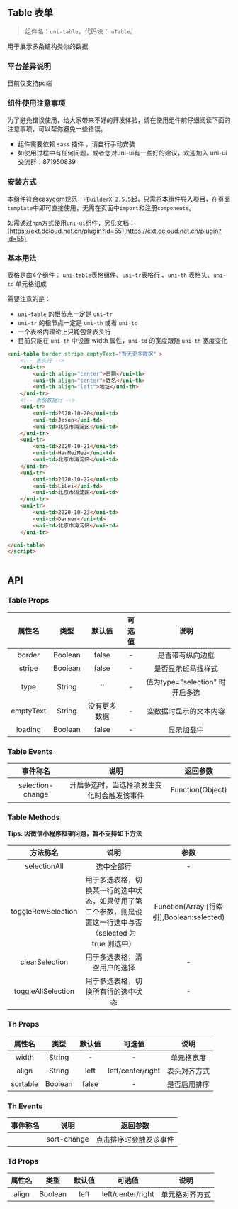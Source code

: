 

## Table 表单
> 组件名：``uni-table``，代码块： `uTable`。

用于展示多条结构类似的数据

### 平台差异说明

目前仅支持pc端

### 组件使用注意事项

为了避免错误使用，给大家带来不好的开发体验，请在使用组件前仔细阅读下面的注意事项，可以帮你避免一些错误。

- 组件需要依赖 `sass` 插件 ，请自行手动安装
- 如使用过程中有任何问题，或者您对uni-ui有一些好的建议，欢迎加入 uni-ui 交流群：871950839

### 安装方式

本组件符合[easycom](https://uniapp.dcloud.io/collocation/pages?id=easycom)规范，`HBuilderX 2.5.5`起，只需将本组件导入项目，在页面`template`中即可直接使用，无需在页面中`import`和注册`components`。

如需通过`npm`方式使用`uni-ui`组件，另见文档：[https://ext.dcloud.net.cn/plugin?id=55](https://ext.dcloud.net.cn/plugin?id=55)


### 基本用法 
表格是由4个组件： `uni-table`表格组件、`uni-tr`表格行 、`uni-th` 表格头、`uni-td` 单元格组成

需要注意的是：
- `uni-table` 的根节点一定是 `uni-tr`
- `uni-tr` 的根节点一定是 `uni-th` 或者 `uni-td`
- 一个表格内理论上只能包含表头行
- 目前只能在 `uni-th` 中设置 width 属性，`uni-td` 的宽度跟随 `uni-th` 宽度变化


```html
<uni-table border stripe emptyText="暂无更多数据" >
	<!-- 表头行 -->
	<uni-tr>
		<uni-th align="center">日期</uni-th>
		<uni-th align="center">姓名</uni-th>
		<uni-th align="left">地址</uni-th>
	</uni-tr>
	<!-- 表格数据行 -->
	<uni-tr>
		<uni-td>2020-10-20</uni-td>
		<uni-td>Jeson</uni-td>
		<uni-td>北京市海淀区</uni-td>
	</uni-tr>
	<uni-tr>
		<uni-td>2020-10-21</uni-td>
		<uni-td>HanMeiMei</uni-td>
		<uni-td>北京市海淀区</uni-td>
	</uni-tr>
	<uni-tr>
		<uni-td>2020-10-22</uni-td>
		<uni-td>LiLei</uni-td>
		<uni-td>北京市海淀区</uni-td>
	</uni-tr>
	<uni-tr>
		<uni-td>2020-10-23</uni-td>
		<uni-td>Danner</uni-td>
		<uni-td>北京市海淀区</uni-td>
	</uni-tr>

</uni-table>
</script>
			 
```




## API

### Table Props

|属性名		| 类型			|默认值	 		| 可选值	| 说明|
|:-:			| :-:			|:-:			| :-:	| :-:	|
|border		| Boolean		| false			| -		| 是否带有纵向边框	|
|stripe		| Boolean		| false			| -		| 是否显示斑马线样式	|
|type			| String		| ''			| -			| 值为type="selection" 时开启多选|
|emptyText	| String		| 没有更多数据	| -		| 空数据时显示的文本内容	|
|loading		| Boolean		| false			| -		| 显示加载中|	

### Table Events

事件称名				|说明									| 返回参数			
:-:					|:-:									| :-:				
selection-change	| 开启多选时，当选择项发生变化时会触发该事件	| Function(Object)

### Table Methods
**Tips: 因微信小程序框架问题，暂不支持如下方法**

|方法称名							|说明				|参数|
|:-:								|:-:				|:-:|
|selectionAll				|选中全部行	|-	|
|toggleRowSelection	|用于多选表格，切换某一行的选中状态，如果使用了第二个参数，则是设置这一行选中与否（selected 为 true 则选中）	| Function(Array:[行索引],Boolean:selected)	|
|clearSelection	|用于多选表格，清空用户的选择	|-	|
|toggleAllSelection	|用于多选表格，切换所有行的选中状态	|-	|



### Th Props

|属性名		|类型		|默认值	 	|可选值				|说明|
|:-:			|:-:		|:-:			|	:-:				|:-:|
|width		|String	| -				|-					| 单元格宽度|
|align		|String	| left		|left/center/right	| 表头对齐方式|
|sortable |Boolean| false		|- 	| 是否启用排序|

### Th Events

|事件称名				|说明									| 返回参数			|
|:-:					|:-:									| :-:				|
||sort-change	| 点击排序时会触发该事件	| Function(Object)|


### Td Props

|属性名	|类型	|默认值	 	|可选值				|说明|
|:-:		|:-:		|:-:			|:-:				|:-:|
|align	|Boolean| left		|left/center/right	| 单元格对齐方式|
